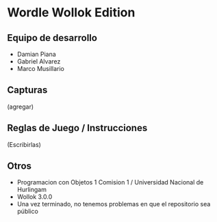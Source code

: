 # Wordle Wollok Edition

## Equipo de desarrollo

- Damian Piana
- Gabriel Alvarez
- Marco Musillario

## Capturas

(agregar)

## Reglas de Juego / Instrucciones

(Escribirlas)


## Otros

- Programacion con Objetos 1 Comision 1 / Universidad Nacional de Hurlingam
- Wollok 3.0.0
- Una vez terminado, no tenemos problemas en que el repositorio sea público
